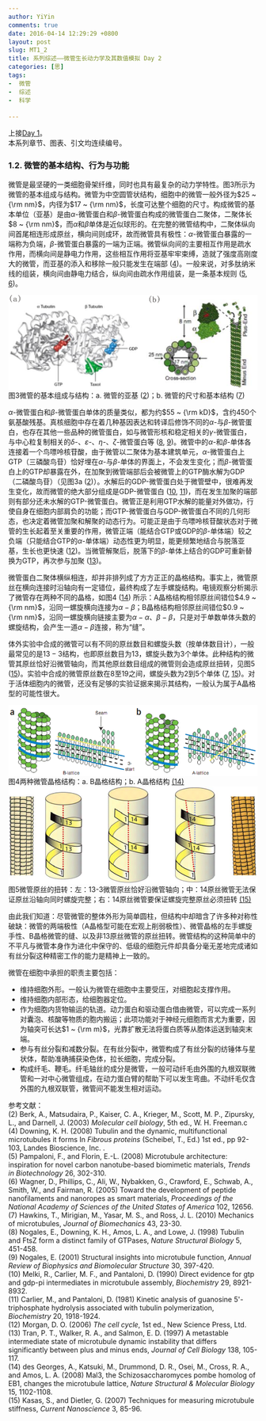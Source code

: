 ```yaml
---
author: YiYin
comments: true
date: 2016-04-14 12:29:29 +0800
layout: post
slug: MT1_2
title: 系列综述——微管生长动力学及其数值模拟 Day 2
categories: [思]
tags:
-  微管
-  综述
-  科学

---
```


上接[Day 1](http://whyhow.github.io/2016/04/13/mt1-1.html)。<br/>
本系列章节、图表、引文均连续编号。

### 1.2. 微管的基本结构、行为与功能

微管是最坚硬的一类细胞骨架纤维，同时也具有最复杂的动力学特性。图3所示为微管的基本组成与结构。微管为中空圆管状结构，细胞中的微管一般外径为$25 ~ {\rm nm}$，内径为$17 ~ {\rm nm}$，长度可达整个细胞的尺寸。构成微管的基本单位（亚基）是由$\alpha$-微管蛋白和$\beta$-微管蛋白构成的微管蛋白二聚体，二聚体长$8 ~ {\rm nm}$，而$\alpha$和$\beta$单体是近似球形的。在完整的微管结构中，二聚体纵向间首尾相连形成原丝，横向间则成环，故而微管具有极性：$\alpha$-微管蛋白暴露的一端称为负端，$\beta$-微管蛋白暴露的一端为正端。微管纵向间的主要相互作用是疏水作用，而横向间是静电力作用，这些相互作用将亚基牢牢束缚，造就了强度高刚度大的微管，而亚基的添入和移除一般只能发生在端部 (<a href="#r4">4</a>)。一般来说，对多肽纳米线的组装，横向间由静电力结合，纵向间由疏水作用组装，是一条基本规则 (<a href="#r5">5</a>, <a href="#r6">6</a>)。

<div class="figure"><img src="/public/images/microtubule/image017.png" align="middle"><div class="caption"><span class="fignum">图3</span>微管的基本组成与结构：a. 微管的亚基 (<a href="#r2">2</a>)；b. 微管的尺寸和基本结构 (<a href="#r7">7</a>)</div></div>

$\alpha$-微管蛋白和$\beta$-微管蛋白单体的质量类似，都为约$55 ~ {\rm kD}$，含约$450$个氨基酸残基。真核细胞中存在着几种基因表达和转译后修饰不同的$\alpha$-与$\beta$-微管蛋白，也存在其他一些品种的微管蛋白，如与微管形核和稳定相关的$\gamma$-微管蛋白，与中心粒复制相关的$\delta$-、$\varepsilon$-、$\eta$-、$\zeta$-微管蛋白等 (<a href="#r8">8</a>, <a href="#r9">9</a>)。微管中的$\alpha$-和$\beta$-单体各连接着一个鸟嘌呤核苷酸，由于微管以二聚体为基本建筑单元，$\alpha$-微管蛋白上GTP（三磷酸鸟苷）恰好埋在$\alpha$-与$\beta$-单体的界面上，不会发生变化；而$\beta$-微管蛋白上的GTP却暴露在外，在加聚到微管端部后会被微管上的GTP酶水解为GDP（二磷酸鸟苷）（见图3a (<a href="#r2">2</a>)）。水解后的GDP-微管蛋白处于微管壁中，很难再发生变化，故而微管的绝大部分组成是GDP-微管蛋白 (<a href="#r10">10</a>, <a href="#r11">11</a>)，而在发生加聚的端部则有部分还未水解的GTP-微管蛋白。微管正是利用GTP水解的能量对外做功，行使自身在细胞内部肩负的功能；而GTP-微管蛋白与GDP-微管蛋白不同的几何形态，也决定着微管加聚和解聚的动态行为。可能正是由于鸟嘌呤核苷酸状态对于微管的生长起着至关重要的作用，微管正端（能结合GTP或GDP的$\beta$-单体端）较之负端（只能结合GTP的$\alpha$-单体端）动态性更为明显，能更频繁地结合与脱落亚基，生长也更快速 (<a href="#r12">12</a>)。当微管解聚后，脱落下的$\beta$-单体上结合的GDP可重新替换为GTP，再次参与加聚 (<a href="#r13">13</a>)。

微管蛋白二聚体横纵相连，却并非排列成了方方正正的晶格结构。事实上，微管原丝在横向连接时沿轴向有一定错位，最终构成了左手螺旋结构。电镜观察分析揭示了微管存在两种不同的晶格，如图4 (<a href="#r14">14</a>) 所示：A晶格结构相邻原丝间错位$4.9 ~ {\rm nm}$，沿同一螺旋横向连接为$\alpha-\beta$；B晶格结构相邻原丝间错位$0.9 ~ {\rm nm}$，沿同一螺旋横向链接主要为$\alpha-\alpha$、$\beta-\beta$，只是对于单数单体头数的螺旋结构，会产生一道$\alpha-\beta$连接，称为“缝”。

体外实验中合成的微管可以有不同的原丝数目和螺旋头数（按单体数目计），一般最常见的是$13-3$结构，也即原丝数目为$13$，螺旋头数为$3$个单体。此种结构的微管其原丝恰好沿微管轴向，而其他原丝数目组成的微管则会造成原丝扭转，见图5 (<a href="#r15">15</a>)。实验中合成的微管原丝数在$8$至$19$之间，螺旋头数为$2$到$5$个单体 (<a href="#r7">7</a>, <a href="#r15">15</a>)。对于活体细胞内的微管，还没有足够的实验证据来揭示其结构，一般认为属于A晶格型的可能性很大。

<div class="figure"><img src="\public\images\microtubule\image038.png" align="middle"><div class="caption"><span class="fignum">图4</span>两种微管晶格结构：a. B晶格结构；b. A晶格结构 <a href="#r14">(14)</a></div></div>

<div class="figure"><img src="\public\images\microtubule\image040.png" align="middle"><div class="caption"><span class="fignum">图5</span>微管原丝的扭转：左：13-3微管原丝恰好沿微管轴向；中：14原丝微管无法保证原丝沿轴向同时螺旋完整；右：14原丝微管要保证螺旋完整原丝必须扭转 <a href="#r15">(15)</a></div></div>

由此我们知道：尽管微管的整体外形为简单圆柱，但结构中却暗含了许多种对称性破缺：微管的两端极性（A晶格型可能在宏观上削弱极性）、微管晶格的左手螺旋手性、B晶格微管的缝、以及非13原丝微管的原丝扭转。微管结构的这种简单中的不平凡与微管本身作为进化中保守的、低级的细胞元件却具备分毫无差地完成诸如有丝分裂这种精密工作的能力是精神上一致的。

微管在细胞中承担的职责主要包括：

- 维持细胞外形。一般认为微管在细胞中主要受压，对细胞起支撑作用。
- 维持细胞内部形态，给细胞器定位。
- 作为细胞内货物输运的轨道。动力蛋白和驱动蛋白借由微管，可以完成一系列对囊泡、核酸等物质的胞内搬运；此项功能对于神经元细胞而言尤为重要，因为轴突可长达$1 ~ {\rm m}$，光靠扩散无法将蛋白质等从胞体运送到轴突末端。
- 参与有丝分裂和减数分裂。在有丝分裂中，微管构成了有丝分裂的纺锤体与星状体，帮助准确捕获染色体，拉长细胞，完成分裂。
- 构成纤毛、鞭毛。纤毛轴丝的成分是微管，一般可动纤毛由外围的九根双联微管和一对中心微管组成，在动力蛋白臂的帮助下可以发生弯曲。不动纤毛仅含外围的九根双联管，微管间不能发生相对运动。


参考文献：<br/>
<a name="r2"></a>(2) Berk, A., Matsudaira, P., Kaiser, C. A., Krieger, M., Scott, M. P., Zipursky, L., and Darnell, J. (2003) *Molecular cell biology*, 5th ed., W. H. Freeman.c<br/>
<a name="r4"></a>(4) Downing, K. H. (2008) Tubulin and the dynamic, multifunctional microtubules it forms In *Fibrous proteins* (Scheibel, T., Ed.) 1st ed., pp 92-103, Landes Bioscience, Inc. .<br/>
<a name="r5"></a>(5) Pampaloni, F., and Florin, E.-L. (2008) Microtubule architecture: inspiration for novel carbon nanotube-based biomimetic materials, *Trends in Biotechnology* 26, 302-310.<br/>
<a name="r6"></a>(6) Wagner, D., Phillips, C., Ali, W., Nybakken, G., Crawford, E., Schwab, A., Smith, W., and Fairman, R. (2005) Toward the development of peptide nanofilaments and nanoropes as smart materials, *Proceedings of the National Academy of Sciences of the United States of America* 102, 12656.<br/>
<a name="r7"></a>(7) Hawkins, T., Mirigian, M., Yasar, M. S., and Ross, J. L. (2010) Mechanics of microtubules, *Journal of Biomechanics* 43, 23-30.<br/>
<a name="r8"></a>(8) Nogales, E., Downing, K. H., Amos, L. A., and Lowe, J. (1998) Tubulin and FtsZ form a distinct family of GTPases, *Nature Structural Biology* 5, 451-458.<br/>
<a name="r9"></a>(9) Nogales, E. (2001) Structural insights into microtubule function, *Annual Review of Biophysics and Biomolecular Structure* 30, 397-420.<br/>
<a name="r10"></a>(10) Melki, R., Carlier, M. F., and Pantaloni, D. (1990) Direct evidence for gtp and gdp-pi intermediates in microtubule assembly, *Biochemistry* 29, 8921-8932.<br/>
<a name="r11"></a>(11) Carlier, M., and Pantaloni, D. (1981) Kinetic analysis of guanosine 5'-triphosphate hydrolysis associated with tubulin polymerization, *Biochemistry* 20, 1918-1924.<br/>
<a name="r12"></a>(12) Morgan, D. O. (2006) *The cell cycle*, 1st ed., New Science Press, Ltd.<br/>
<a name="r13"></a>(13) Tran, P. T., Walker, R. A., and Salmon, E. D. (1997) A metastable intermediate state of microtubule dynamic instability that differs significantly between plus and minus ends, *Journal of Cell Biology* 138, 105-117.<br/>
<a name="r14"></a>(14) des Georges, A., Katsuki, M., Drummond, D. R., Osei, M., Cross, R. A., and Amos, L. A. (2008) Mal3, the Schizosaccharomyces pombe homolog of EB1, changes the microtubule lattice, *Nature Structural & Molecular Biology* 15, 1102-1108.<br/>
<a name="r15"></a>(15) Kasas, S., and Dietler, G. (2007) Techniques for measuring microtubule stiffness, *Current Nanoscience* 3, 85-96.<br/>

 

